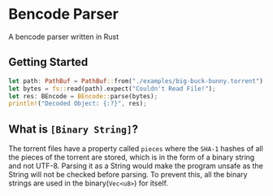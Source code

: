 # Bencode Parser

A bencode parser written in Rust

## Getting Started

```rust
let path: PathBuf = PathBuf::from("./examples/big-buck-bunny.torrent");
let bytes = fs::read(path).expect("Couldn't Read File!");
let res: BEncode = BEncode::parse(bytes);
println!("Decoded Object: {:?}", res);
```

## What is `[Binary String]`?

The torrent files have a property called `pieces` where the `SHA-1` hashes of all the pieces of the torrent are stored, which is in the form of a binary string and not UTF-8. Parsing it as a String would make the program unsafe as the String will not be checked before parsing. To prevent this, all the binary strings are used in the binary(`Vec<u8>`) for itself.